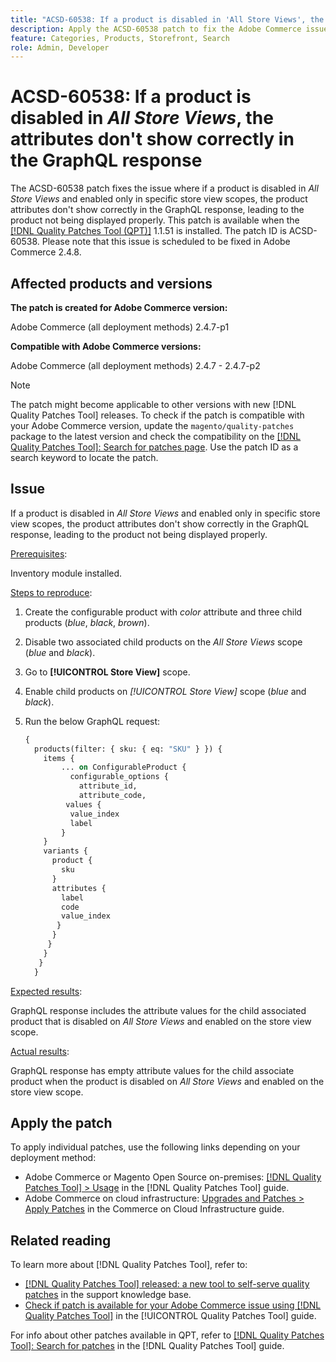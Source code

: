 ```yaml
---
title: "ACSD-60538: If a product is disabled in 'All Store Views', the attributes don't show correctly"
description: Apply the ACSD-60538 patch to fix the Adobe Commerce issue where if a product is disabled in *All Store Views* and enabled only in specific store view scopes, the product attributes don't show correctly in the GraphQL response, leading to the product not being displayed properly.
feature: Categories, Products, Storefront, Search
role: Admin, Developer
---
```

# ACSD-60538: If a product is disabled in *All Store Views*, the attributes don't show correctly in the GraphQL response

The ACSD-60538 patch fixes the issue where if a product is disabled in *All Store Views* and enabled only in specific store view scopes, the product attributes don't show correctly in the GraphQL response, leading to the product not being displayed properly. This patch is available when the [[!DNL Quality Patches Tool (QPT)]](https://experienceleague.adobe.com/en/docs/commerce-knowledge-base/kb/announcements/commerce-announcements/magento-quality-patches-released-new-tool-to-self-serve-quality-patches) 1.1.51 is installed. The patch ID is ACSD-60538. Please note that this issue is scheduled to be fixed in Adobe Commerce 2.4.8.

## Affected products and versions

**The patch is created for Adobe Commerce version:**

Adobe Commerce (all deployment methods) 2.4.7-p1

**Compatible with Adobe Commerce versions:**

Adobe Commerce (all deployment methods) 2.4.7 - 2.4.7-p2

>[!NOTE]
>
>The patch might become applicable to other versions with new [!DNL Quality Patches Tool] releases. To check if the patch is compatible with your Adobe Commerce version, update the `magento/quality-patches` package to the latest version and check the compatibility on the [[!DNL Quality Patches Tool]: Search for patches page](https://experienceleague.adobe.com/tools/commerce-quality-patches/index.html). Use the patch ID as a search keyword to locate the patch.

## Issue

If a product is disabled in *All Store Views* and enabled only in specific store view scopes, the product attributes don't show correctly in the GraphQL response, leading to the product not being displayed properly.

<u>Prerequisites</u>:

Inventory module installed.

<u>Steps to reproduce</u>:

1. Create the configurable product with *color* attribute and three child products (*blue*, *black*, *brown*).
1. Disable two associated child products on the *All Store Views* scope (*blue* and *black*).
1. Go to **[!UICONTROL Store View]** scope.
1. Enable child products on *[!UICONTROL Store View]* scope (*blue* and *black*).
1. Run the below GraphQL request:

    ```GraphQL
    {
      products(filter: { sku: { eq: "SKU" } }) {
        items {
            ... on ConfigurableProduct {
              configurable_options {
                attribute_id,
                attribute_code,
             values {
              value_index
              label
            }
        }
        variants {
          product {
            sku
          }
          attributes {
            label
            code
            value_index
           }
          }
         }
        }
       }
      }  
    ```

<u>Expected results</u>:

GraphQL response includes the attribute values for the child associated product that is disabled on *All Store Views* and enabled on the store view scope.

<u>Actual results</u>:

GraphQL response has empty attribute values for the child associate product when the product is disabled on *All Store Views* and enabled on the store view scope.

## Apply the patch

To apply individual patches, use the following links depending on your deployment method:

* Adobe Commerce or Magento Open Source on-premises: [[!DNL Quality Patches Tool] > Usage](https://experienceleague.adobe.com/docs/commerce-operations/tools/quality-patches-tool/usage.html) in the [!DNL Quality Patches Tool] guide.
* Adobe Commerce on cloud infrastructure: [Upgrades and Patches > Apply Patches](https://experienceleague.adobe.com/docs/commerce-cloud-service/user-guide/develop/upgrade/apply-patches.html) in the Commerce on Cloud Infrastructure guide.

## Related reading

To learn more about [!DNL Quality Patches Tool], refer to:

* [[!DNL Quality Patches Tool] released: a new tool to self-serve quality patches](https://experienceleague.adobe.com/en/docs/commerce-knowledge-base/kb/announcements/commerce-announcements/magento-quality-patches-released-new-tool-to-self-serve-quality-patches) in the support knowledge base.
* [Check if patch is available for your Adobe Commerce issue using [!DNL Quality Patches Tool]](/help/tools/quality-patches-tool/patches-available-in-qpt/check-patch-for-magento-issue-with-magento-quality-patches.md) in the [!UICONTROL Quality Patches Tool] guide.


For info about other patches available in QPT, refer to [[!DNL Quality Patches Tool]: Search for patches](https://experienceleague.adobe.com/tools/commerce-quality-patches/index.html) in the [!DNL Quality Patches Tool] guide.
